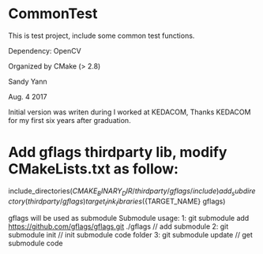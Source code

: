 # CommonTest
This is test project, include some common test functions.

Dependency: OpenCV

Organized by CMake (> 2.8)

Sandy Yann

Aug. 4 2017

Initial version was writen during I worked at KEDACOM, Thanks KEDACOM for my first six years after graduation.


# Add gflags thirdparty lib, modify CMakeLists.txt as follow:
include_directories(${CMAKE_BINARY_DIR}/thirdparty/gflags/include)
add_subdirectory(thirdparty/gflags)
target_link_libraries(${TARGET_NAME} gflags)

gflags will be used as submodule
Submodule usage:
1: git submodule add https://github.com/gflags/gflags.git ./gflags	// add submodule
2: git submodule init		// init submodule code folder
3: git submodule update		// get submodule code

#